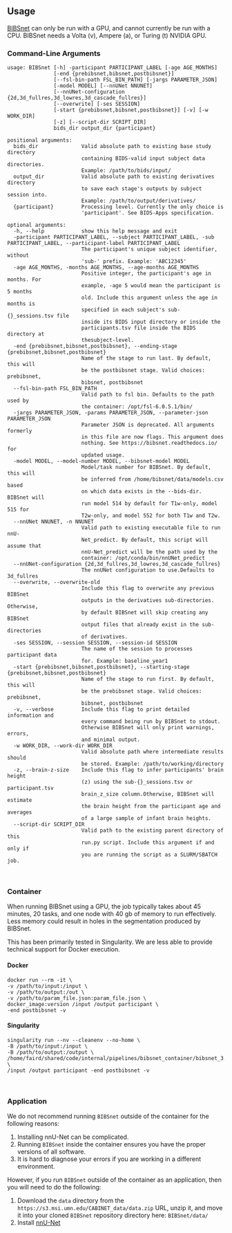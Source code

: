 ## Usage

[BIBSnet](https://github.com/DCAN-Labs/BIBSnet) can only be run with a GPU, and cannot currently be run with a CPU. BIBSnet needs a Volta (v), Ampere (a), or Turing (t) NVIDIA GPU.

### Command-Line Arguments

```
usage: BIBSnet [-h] -participant PARTICIPANT_LABEL [-age AGE_MONTHS]
               [-end {prebibsnet,bibsnet,postbibsnet}]
               [--fsl-bin-path FSL_BIN_PATH] [-jargs PARAMETER_JSON]
               [-model MODEL] [--nnUNet NNUNET]
               [--nnUNet-configuration {2d,3d_fullres,3d_lowres,3d_cascade_fullres}]
               [--overwrite] [-ses SESSION]
               [-start {prebibsnet,bibsnet,postbibsnet}] [-v] [-w WORK_DIR]
               [-z] [--script-dir SCRIPT_DIR]
               bids_dir output_dir {participant}

positional arguments:
  bids_dir              Valid absolute path to existing base study directory
                        containing BIDS-valid input subject data directories.
                        Example: /path/to/bids/input/
  output_dir            Valid absolute path to existing derivatives directory
                        to save each stage's outputs by subject session into.
                        Example: /path/to/output/derivatives/
  {participant}         Processing level. Currently the only choice is
                        'participant'. See BIDS-Apps specification.

optional arguments:
  -h, --help            show this help message and exit
  -participant PARTICIPANT_LABEL, --subject PARTICIPANT_LABEL, -sub PARTICIPANT_LABEL, --participant-label PARTICIPANT_LABEL
                        The participant's unique subject identifier, without
                        'sub-' prefix. Example: 'ABC12345'
  -age AGE_MONTHS, -months AGE_MONTHS, --age-months AGE_MONTHS
                        Positive integer, the participant's age in months. For
                        example, -age 5 would mean the participant is 5 months
                        old. Include this argument unless the age in months is
                        specified in each subject's sub-{}_sessions.tsv file
                        inside its BIDS input directory or inside the
                        participants.tsv file inside the BIDS directory at
                        thesubject-level.
  -end {prebibsnet,bibsnet,postbibsnet}, --ending-stage {prebibsnet,bibsnet,postbibsnet}
                        Name of the stage to run last. By default, this will
                        be the postbibsnet stage. Valid choices: prebibsnet,
                        bibsnet, postbibsnet
  --fsl-bin-path FSL_BIN_PATH
                        Valid path to fsl bin. Defaults to the path used by
                        the container: /opt/fsl-6.0.5.1/bin/
  -jargs PARAMETER_JSON, -params PARAMETER_JSON, --parameter-json PARAMETER_JSON
                        Parameter JSON is deprecated. All arguments formerly
                        in this file are now flags. This argument does
                        nothing. See https://bibsnet.readthedocs.io/ for
                        updated usage.
  -model MODEL, --model-number MODEL, --bibsnet-model MODEL
                        Model/task number for BIBSnet. By default, this will
                        be inferred from /home/bibsnet/data/models.csv based
                        on which data exists in the --bids-dir. BIBSnet will
                        run model 514 by default for T1w-only, model 515 for
                        T2w-only, and model 552 for both T1w and T2w.
  --nnUNet NNUNET, -n NNUNET
                        Valid path to existing executable file to run nnU-
                        Net_predict. By default, this script will assume that
                        nnU-Net_predict will be the path used by the
                        container: /opt/conda/bin/nnUNet_predict
  --nnUNet-configuration {2d,3d_fullres,3d_lowres,3d_cascade_fullres}
                        The nnUNet configuration to use.Defaults to 3d_fullres
  --overwrite, --overwrite-old
                        Include this flag to overwrite any previous BIBSnet
                        outputs in the derivatives sub-directories. Otherwise,
                        by default BIBSnet will skip creating any BIBSnet
                        output files that already exist in the sub-directories
                        of derivatives.
  -ses SESSION, --session SESSION, --session-id SESSION
                        The name of the session to processes participant data
                        for. Example: baseline_year1
  -start {prebibsnet,bibsnet,postbibsnet}, --starting-stage {prebibsnet,bibsnet,postbibsnet}
                        Name of the stage to run first. By default, this will
                        be the prebibsnet stage. Valid choices: prebibsnet,
                        bibsnet, postbibsnet
  -v, --verbose         Include this flag to print detailed information and
                        every command being run by BIBSnet to stdout.
                        Otherwise BIBSnet will only print warnings, errors,
                        and minimal output.
  -w WORK_DIR, --work-dir WORK_DIR
                        Valid absolute path where intermediate results should
                        be stored. Example: /path/to/working/directory
  -z, --brain-z-size    Include this flag to infer participants' brain height
                        (z) using the sub-{}_sessions.tsv or participant.tsv
                        brain_z_size column.Otherwise, BIBSnet will estimate
                        the brain height from the participant age and averages
                        of a large sample of infant brain heights.
  --script-dir SCRIPT_DIR
                        Valid path to the existing parent directory of this
                        run.py script. Include this argument if and only if
                        you are running the script as a SLURM/SBATCH job.
```

<br />

### Container

When running BIBSnet using a GPU, the job typically takes about 45 minutes, 20 tasks, and one node with 40 gb of memory to run effectively. Less memory could result in holes in the segmentation produced by BIBSnet.

This has been primarily tested in Singularity. We are less able to provide technical support for Docker execution.

#### Docker

    docker run --rm -it \
    -v /path/to/input:/input \
    -v /path/to/output:/out \
    -v /path/to/param_file.json:param_file.json \
    docker_image:version /input /output participant \
    -end postbibsnet -v

#### Singularity

    singularity run --nv --cleanenv --no-home \
    -B /path/to/input:/input \
    -B /path/to/output:/output \
    /home/faird/shared/code/internal/pipelines/bibsnet_container/bibsnet_3.0.0.sif \
    /input /output participant -end postbibsnet -v 

<br />

### Application

We do not recommend running `BIBSnet` outside of the container for the following reasons:

1. Installing nnU-Net can be complicated.
1. Running `BIBSnet` inside the container ensures you have the proper versions of all software.
1. It is hard to diagnose your errors if you are working in a different environment.

However, if you run `BIBSnet` outside of the container as an application, then you will need to do the following:

1. Download the `data` directory from the `https://s3.msi.umn.edu/CABINET_data/data.zip` URL, unzip it, and move it into your cloned `BIBSnet` repository directory here: `BIBSnet/data/`
1. Install [nnU-Net](https://github.com/MIC-DKFZ/nnUNet#installation)

<br />
